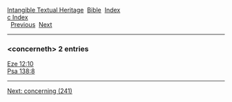 [Intangible Textual Heritage](../../index)  [Bible](../index) 
[Index](index)   
[c Index](_c_)  
  [Previous](c02401)  [Next](c02403) 

------------------------------------------------------------------------

### &lt;concerneth&gt; 2 entries

[Eze 12:10](../kjv/eze012.htm#010)  
[Psa 138:8](../kjv/psa138.htm#008)  

------------------------------------------------------------------------

[Next: concerning (241)](c02403)

